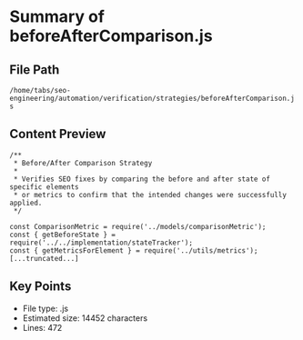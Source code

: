 # Summary of beforeAfterComparison.js
  
## File Path
`/home/tabs/seo-engineering/automation/verification/strategies/beforeAfterComparison.js`

## Content Preview
```
/**
 * Before/After Comparison Strategy
 * 
 * Verifies SEO fixes by comparing the before and after state of specific elements
 * or metrics to confirm that the intended changes were successfully applied.
 */

const ComparisonMetric = require('../models/comparisonMetric');
const { getBeforeState } = require('../../implementation/stateTracker');
const { getMetricsForElement } = require('../utils/metrics');
[...truncated...]
```

## Key Points
- File type: .js
- Estimated size: 14452 characters
- Lines: 472
